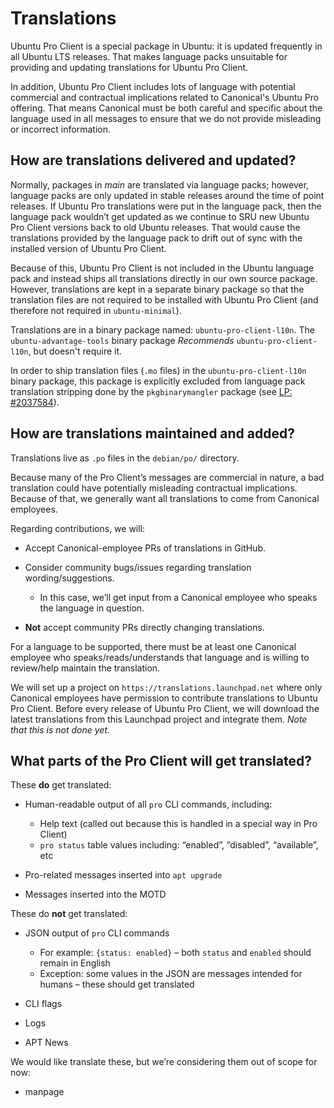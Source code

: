 # Translations

Ubuntu Pro Client is a special package in Ubuntu: it is updated frequently in
all Ubuntu LTS releases. That makes language packs unsuitable for providing and
updating translations for Ubuntu Pro Client.

In addition, Ubuntu Pro Client includes lots of language with potential
commercial and contractual implications related to Canonical's Ubuntu Pro
offering. That means Canonical must be both careful and specific about the
language used in all messages to ensure that we do not provide misleading or
incorrect information.

## How are translations delivered and updated?

Normally, packages in *main* are translated via language packs; however,
language packs are only updated in stable releases around the time of point
releases. If Ubuntu Pro translations were put in the language pack, then the
language pack wouldn’t get updated as we continue to SRU new Ubuntu Pro Client
versions back to old Ubuntu releases. That would cause the translations
provided by the language pack to drift out of sync with the installed version
of Ubuntu Pro Client.

Because of this, Ubuntu Pro Client is not included in the Ubuntu language pack
and instead ships all translations directly in our own source package. However,
translations are kept in a separate binary package so that the translation
files are not required to be installed with Ubuntu Pro Client (and therefore
not required in `ubuntu-minimal`).

Translations are in a binary package named: `ubuntu-pro-client-l10n`. The
`ubuntu-advantage-tools` binary package *Recommends* `ubuntu-pro-client-l10n`,
but doesn't require it.

In order to ship translation files (`.mo` files) in the
`ubuntu-pro-client-l10n` binary package, this package is explicitly excluded
from language pack translation stripping done by the `pkgbinarymangler` package
(see [LP: #2037584](https://bugs.launchpad.net/ubuntu/+source/pkgbinarymangler/+bug/2037584)).

## How are translations maintained and added?

Translations live as `.po` files in the `debian/po/` directory.

Because many of the Pro Client’s messages are commercial in nature, a bad
translation could have potentially misleading contractual implications. Because
of that, we generally want all translations to come from Canonical employees.

Regarding contributions, we will:

- Accept Canonical-employee PRs of translations in GitHub.
- Consider community bugs/issues regarding translation wording/suggestions.

  - In this case, we’ll get input from a Canonical employee who speaks the
    language in question.

- **Not** accept community PRs directly changing translations.

For a language to be supported, there must be at least one Canonical employee
who speaks/reads/understands that language and is willing to review/help
maintain the translation.

We will set up a project on `https://translations.launchpad.net` where only
Canonical employees have permission to contribute translations to Ubuntu Pro
Client. Before every release of Ubuntu Pro Client, we will download the latest
translations from this Launchpad project and integrate them. *Note that this is
not done yet.*

## What parts of the Pro Client will get translated?

These **do** get translated:

- Human-readable output of all `pro` CLI commands, including:

  - Help text (called out because this is handled in a special way in Pro Client)
  - `pro status` table values including: “enabled”, ”disabled”, “available”, etc

- Pro-related messages inserted into `apt upgrade`
- Messages inserted into the MOTD

These do **not** get translated:

- JSON output of `pro` CLI commands

  - For example: `{status: enabled}` – both `status` and `enabled` should
    remain in English
  - Exception: some values in the JSON are messages intended for humans – these
    should get translated

- CLI flags
- Logs
- APT News

We would like translate these, but we’re considering them out of scope for now:

- manpage
